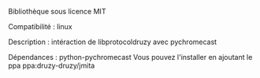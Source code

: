 Bibliothèque sous licence MIT

Compatibilité : linux

Description : intéraction de libprotocoldruzy avec pychromecast

Dépendances : python-pychromecast
Vous pouvez l'installer en ajoutant le ppa ppa:druzy-druzy/jmita
